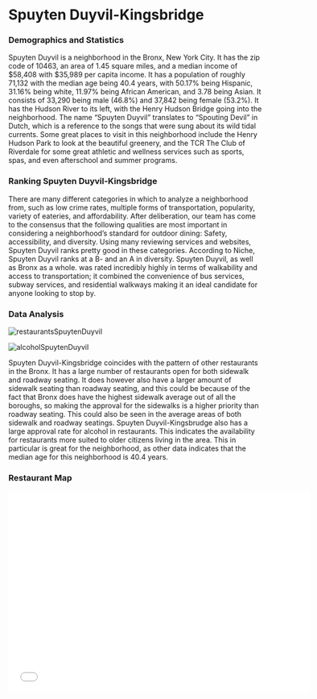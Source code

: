 # Spuyten Duyvil-Kingsbridge

### Demographics and Statistics

Spuyten Duyvil is a neighborhood in the Bronx, New York City. It has the zip code of 10463, an 
area of 1.45 square miles, and a median income of $58,408 with $35,989 per capita income. It
has a population of roughly 71,132 with the median age being 40.4 years, with 50.17% being
Hispanic, 31.16% being white, 11.97% being African American, and 3.78 being Asian. It
consists of 33,290 being male (46.8%) and 37,842 being female (53.2%). It has the Hudson
River to its left, with the Henry Hudson Bridge going into the neighborhood. The name “Spuyten
Duyvil” translates to “Spouting Devil” in Dutch, which is a reference to the songs that were sung
about its wild tidal currents. Some great places to visit in this neighborhood include the Henry
Hudson Park to look at the beautiful greenery, and the TCR The Club of Riverdale for some
great athletic and wellness services such as sports, spas, and even afterschool and summer
programs.

### Ranking Spuyten Duyvil-Kingsbridge

There are many different categories in which to analyze a neighborhood from, such as low crime rates, 
multiple forms of transportation, popularity, variety of eateries, and affordability. After 
deliberation, our team has come to the consensus that the following qualities are most important 
in considering a neighborhood’s standard for outdoor dining: Safety, accessibility, and diversity.
Using many reviewing services and websites, Spuyten Duyvil ranks pretty good in these categories.
According to Niche, Spuyten Duyvil ranks at a B- and an A in diversity. Spuyten Duyvil, as well as 
Bronx as a whole. was rated incredibly highly in terms of walkability and access to transportation; 
it combined the convenience of bus services, subway services, and residential walkways making it an 
ideal candidate for anyone looking to stop by.

### Data Analysis

![restaurantsSpuytenDuyvil](https://user-images.githubusercontent.com/92651952/142274797-7c38202b-7948-4e20-b54c-7d505679b458.png)

![alcoholSpuytenDuyvil](https://user-images.githubusercontent.com/92651952/142274835-6d87f728-1aae-4cec-9919-413ebd7c51cc.png)

Spuyten Duyvil-Kingsbridge coincides with the pattern of other restaurants in the Bronx. It has a 
large number of restaurants open for both sidewalk and roadway seating. It does however also have a 
larger amount of sidewalk seating than roadway seating, and this could be because of the fact that 
Bronx does have the highest sidewalk average out of all the boroughs, so making the approval for the 
sidewalks is a higher priority than roadway seating. This could also be seen in the average areas of 
both sidewalk and roadway seatings. Spuyten Duyvil-Kingsbrudge also has a large approval rate for 
alcohol in restaurants. This indicates the availability for restaurants more suited to older citizens 
living in the area. This in particular is great for the neighborhood, as other data indicates that the 
median age for this neighborhood is 40.4 years.

### Restaurant Map

<iframe src="Spuyten Duyvil-Kingsbridge.html" width="600" height="400" frameborder="0" frameborder="0" marginwidth="0" marginheight="0" allowfullscreen></iframe>
